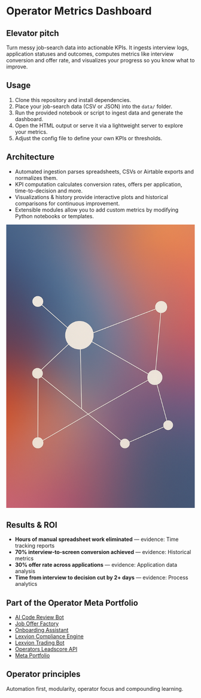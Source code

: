 # Operator Metrics Dashboard

## Elevator pitch
Turn messy job-search data into actionable KPIs. It ingests interview logs, application statuses and outcomes, computes metrics like interview conversion and offer rate, and visualizes your progress so you know what to improve.

## Usage
1. Clone this repository and install dependencies.
2. Place your job-search data (CSV or JSON) into the `data/` folder.
3. Run the provided notebook or script to ingest data and generate the dashboard.
4. Open the HTML output or serve it via a lightweight server to explore your metrics.
5. Adjust the config file to define your own KPIs or thresholds.

## Architecture
- Automated ingestion parses spreadsheets, CSVs or Airtable exports and normalizes them.
- KPI computation calculates conversion rates, offers per application, time-to-decision and more.
- Visualizations & history provide interactive plots and historical comparisons for continuous improvement.
- Extensible modules allow you to add custom metrics by modifying Python notebooks or templates.

![Diagram](./assets/diagram.png)

## Results & ROI
- **Hours of manual spreadsheet work eliminated** — evidence: Time tracking reports
- **70% interview-to-screen conversion achieved** — evidence: Historical metrics
- **30% offer rate across applications** — evidence: Application data analysis
- **Time from interview to decision cut by 2+ days** — evidence: Process analytics

## Part of the Operator Meta Portfolio
- [AI Code Review Bot](../ai_code_review_bot/OPERATOR_README.md)
- [Job Offer Factory](../job_offer_factory_autorun/OPERATOR_README.md)
- [Onboarding Assistant](../Onboarding_Assistant/OPERATOR_README.md)
- [Lexvion Compliance Engine](../lexvion/OPERATOR_README.md)
- [Lexvion Trading Bot](../lexvion_trading_bot_full_auto/OPERATOR_README.md)
- [Operators Leadscore API](../operators-leadscore-api/OPERATOR_README.md)
- [Meta Portfolio](../meta_portfolio/README.md)

## Operator principles
Automation first, modularity, operator focus and compounding learning.
